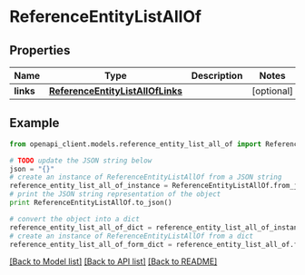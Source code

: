 # ReferenceEntityListAllOf


## Properties
Name | Type | Description | Notes
------------ | ------------- | ------------- | -------------
**links** | [**ReferenceEntityListAllOfLinks**](ReferenceEntityListAllOfLinks.md) |  | [optional] 

## Example

```python
from openapi_client.models.reference_entity_list_all_of import ReferenceEntityListAllOf

# TODO update the JSON string below
json = "{}"
# create an instance of ReferenceEntityListAllOf from a JSON string
reference_entity_list_all_of_instance = ReferenceEntityListAllOf.from_json(json)
# print the JSON string representation of the object
print ReferenceEntityListAllOf.to_json()

# convert the object into a dict
reference_entity_list_all_of_dict = reference_entity_list_all_of_instance.to_dict()
# create an instance of ReferenceEntityListAllOf from a dict
reference_entity_list_all_of_form_dict = reference_entity_list_all_of.from_dict(reference_entity_list_all_of_dict)
```
[[Back to Model list]](../README.md#documentation-for-models) [[Back to API list]](../README.md#documentation-for-api-endpoints) [[Back to README]](../README.md)


